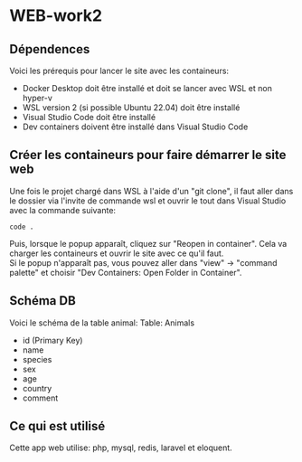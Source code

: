 # WEB-work2

## Dépendences
Voici les prérequis pour lancer le site avec les containeurs:

- Docker Desktop doit être installé et doit se lancer avec WSL et non hyper-v
- WSL version 2 (si possible Ubuntu 22.04) doit être installé
- Visual Studio Code doit être installé
- Dev containers doivent être installé dans Visual Studio Code

## Créer les containeurs pour faire démarrer le site web
Une fois le projet chargé dans WSL à l'aide d'un "git clone", il faut aller dans le dossier via l'invite de commande wsl et ouvrir le tout dans Visual Studio avec la commande suivante:
```
code .
```
  
Puis, lorsque le popup apparaît, cliquez sur "Reopen in container". Cela va charger les containeurs et ouvrir le site avec ce qu'il faut.   
Si le popup n'apparaît pas, vous pouvez aller dans "view" -> "command palette" et choisir "Dev Containers: Open Folder in Container".
   

## Schéma DB
Voici le schéma de la table animal:
Table: Animals
- id (Primary Key)
- name
- species
- sex
- age
- country
- comment

## Ce qui est utilisé
Cette app web utilise:
php, mysql, redis, laravel et eloquent.   
